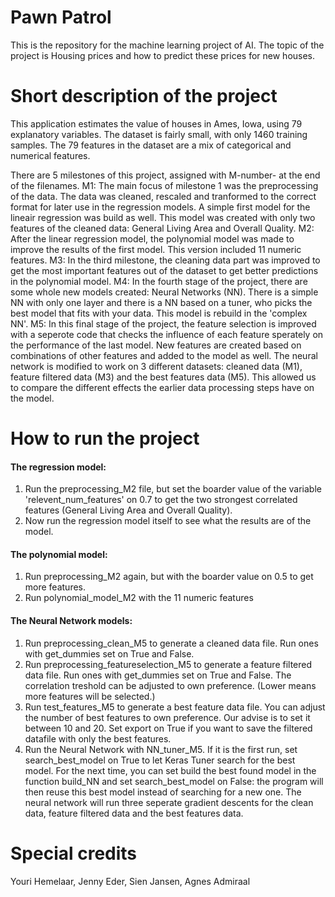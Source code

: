 # Pawn Patrol
This is the repository for the machine learning project of AI.
The topic of the project is Housing prices and how to predict these prices for new houses. 

# Short description of the project
This application estimates the value of houses in Ames, Iowa, using 79 explanatory variables. The dataset is fairly small, with only 1460 training samples. The 79 features in the dataset are a mix of categorical and numerical features.

There are 5 milestones of this project, assigned with M-number- at the end of the filenames. 
M1: The main focus of milestone 1 was the preprocessing of the data. The data was cleaned, rescaled and tranformed to the correct format for later use in the regression models. A simple first model for the lineair regression was build as well. This model was created with only two features of the cleaned data: General Living Area and Overall Quality. 
M2: After the linear regression model, the polynomial model was made to improve the results of the first model. This version included 11 numeric features.
M3: In the third milestone, the cleaning data part was improved to get the most important features out of the dataset to get better predictions in the polynomial model.
M4: In the fourth stage of the project, there are some whole new models created: Neural Networks (NN). There is a simple NN with only one layer and there is a NN based on a tuner, who picks the best model that fits with your data. This model is rebuild in the 'complex NN'. 
M5: In this final stage of the project, the feature selection is improved with a seperote code that checks the influence of each feature sperately on the performance of the last model. New features are created based on combinations of other features and added to the model as well. The neural network is modified to work on 3 different datasets: cleaned data (M1), feature filtered data (M3) and the best features data (M5). This allowed us to compare the different effects the earlier data processing steps have on the model.

# How to run the project

#### The regression model:
  1. Run the preprocessing_M2 file, but set the boarder value of the variable 'relevent_num_features' on 0.7 to get the two strongest correlated features (General Living Area and Overall Quality).
  2. Now run the regression model itself to see what the results are of the model.

#### The polynomial model:
  1. Run preprocessing_M2 again, but with the boarder value on 0.5 to get more features.
  2. Run polynomial_model_M2 with the 11 numeric features

#### The Neural Network models:
  1. Run preprocessing_clean_M5 to generate a cleaned data file. Run ones with get_dummies set on True and False.
  2. Run preprocessing_featureselection_M5 to generate a feature filtered data file. Run ones with get_dummies set on True and False. The correlation treshold can be adjusted to own preference. (Lower means more features will be selected.)
  3. Run test_features_M5 to generate a best feature data file. You can adjust the number of best features to own preference. Our advise is to set it between 10 and 20. Set export on True if you want to save the filtered datafile with only the best features. 
  4. Run the Neural Network with NN_tuner_M5. If it is the first run, set search_best_model on True to let Keras Tuner search for the best model. For the next time, you can set build the best found model in the function build_NN and set search_best_model on False: the program will then reuse this best model instead of searching for a new one. The neural network will run three seperate gradient descents for the clean data, feature filtered data and the best features data. 

# Special credits
Youri Hemelaar, Jenny Eder, Sien Jansen, Agnes Admiraal
